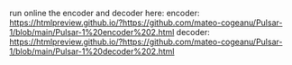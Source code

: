 run online the encoder and decoder here:
encoder: https://htmlpreview.github.io/?https://github.com/mateo-cogeanu/Pulsar-1/blob/main/Pulsar-1%20encoder%202.html
decoder: https://htmlpreview.github.io/?https://github.com/mateo-cogeanu/Pulsar-1/blob/main/Pulsar-1%20decoder%202.html
